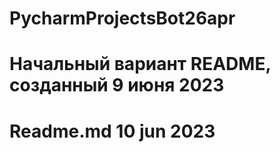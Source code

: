 # PycharmProjectsBot26apr
# Начальный вариант README, созданный 9 июня 2023 
# Readme.md 10 jun 2023
